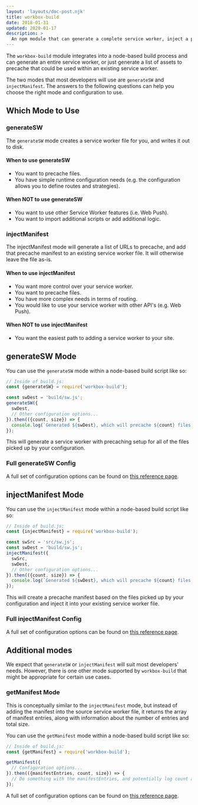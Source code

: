 ```yaml
---
layout: 'layouts/doc-post.njk'
title: workbox-build
date: 2018-01-31
updated: 2020-01-17
description: >
  An npm module that can generate a complete service worker, inject a precache manifest and copy the Workbox files.
---
```


The `workbox-build` module integrates into a node-based build process and can generate an entire service worker, or just generate a list of assets to precache that could be used within an existing service worker.

The two modes that most developers will use are `generateSW` and `injectManifest`. The answers to the following questions can help you choose the right mode and configuration to use.

## Which Mode to Use

### generateSW

The `generateSW` mode creates a service worker file for you, and writes it out to disk.

#### When to use generateSW

- You want to precache files.
- You have simple runtime configuration needs (e.g. the configuration allows you to define routes and strategies).

#### When NOT to use generateSW

- You want to use other Service Worker features (i.e. Web Push).
- You want to import additional scripts or add additional logic.

### injectManifest

The injectManifest mode will generate a list of URLs to precache, and add that precache manifest to an existing service worker file. It will otherwise leave the file as-is.

#### When to use injectManifest

- You want more control over your service worker.
- You want to precache files.
- You have more complex needs in terms of routing.
- You would like to use your service worker with other API's (e.g. Web Push).

#### When NOT to use injectManifest

- You want the easiest path to adding a service worker to your site.

## generateSW Mode

You can use the `generateSW` mode within a node-based build script like so:

```js
// Inside of build.js:
const {generateSW} = require('workbox-build');

const swDest = 'build/sw.js';
generateSW({
  swDest,
  // Other configuration options...
}).then(({count, size}) => {
  console.log(`Generated ${swDest}, which will precache ${count} files, totaling ${size} bytes.`);
});
```

This will generate a service worker with precaching setup for all of the files picked up by your configuration.

### Full generateSW Config

A full set of configuration options can be found on [this reference page](/web/tools/workbox/reference-docs/latest/module-workbox-build#.generateSW).

## injectManifest Mode

You can use the `injectManifest` mode within a node-based build script like so:

```js
// Inside of build.js:
const {injectManifest} = require('workbox-build');

const swSrc = 'src/sw.js';
const swDest = 'build/sw.js';
injectManifest({
  swSrc,
  swDest,
  // Other configuration options...
}).then(({count, size}) => {
  console.log(`Generated ${swDest}, which will precache ${count} files, totaling ${size} bytes.`);
});
```

This will create a precache manifest based on the files picked up by your configuration and inject it into your existing service worker file.

### Full injectManifest Config

A full set of configuration options can be found on [this reference page](/web/tools/workbox/reference-docs/latest/module-workbox-build#.injectManifest).

## Additional modes

We expect that `generateSW` or `injectManifest` will suit most developers' needs. However, there is one other mode supported by `workbox-build` that might be appropriate for certain use cases.

### getManifest Mode

This is conceptually similar to the `injectManifest` mode, but instead of adding the manifest into the source service worker file, it returns the array of manifest entries, along with information about the number of entries and total size.

You can use the `getManifest` mode within a node-based build script like so:

```js
// Inside of build.js:
const {getManifest} = require('workbox-build');

getManifest({
  // Configuration options...
}).then(({manifestEntries, count, size}) => {
  // Do something with the manifestEntries, and potentially log count and size.
});
```

A full set of configuration options can be found on
[this reference page](/web/tools/workbox/reference-docs/latest/module-workbox-build#.getManifest).
